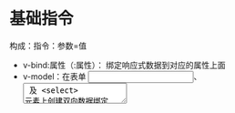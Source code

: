 # 基础指令

构成：指令：参数=值

* v-bind:属性（:属性）： 绑定响应式数据到对应的属性上面
* v-model：在表单 <input>、<textarea> 及 <select> 元素上创建双向数据绑定
* v-on:事件名（@事件名）：监听 DOM 事件
* v-show：
* v-if：
* v-for：
* v-slot：

例子： 

```HTML
<input v-model="inputValue"/>
```

## 自定义指令

全局注册

```js
// 注册一个全局自定义指令 `v-focus`
Vue.directive('focus', {
  // 当被绑定的元素插入到 DOM 中时……
  inserted: function (el) {
    // 聚焦元素
    el.focus()
  }
})
```

局部注册

```js
directives: {
  focus: {
    // 指令的定义
    inserted: function (el) {
      el.focus()
    }
  }
}
```

注册钩子函数

* bind：指令首次绑定到元素上的时候调用一次；
* inserted：被绑定元素插入父节点时调用 (仅保证父节点存在，但不一定已被插入文档中)。
* updated: 所在组件的 VNode 更新时调用，但是可能发生在其子 VNode 更新之前。
* componentUpdated：指令所在组件的 VNode 及其子 VNode 全部更新后调用。
* unbind: 只调用一次，指令与元素解绑时调用。

钩子函数参数

* el: 元素自身，可以直接操纵dom
* binding：对象，包含了一些属性：
  * name: 指令名，不包括v-；
  * value：值；
  * oldValue：上一个值；
  * express：字符串指令的参数；
  * arg：传给指令的参数
  * modifires：包含修饰符的对象
* vnode：虚拟dom
* oldVnode：旧的虚拟dom

动态指令参数

指令内部可以拿到该动态参数，因此可以灵活处理一些逻辑。

```js
v-mydirective:[argument]="value"
```

钩子函数简写

在很多时候，你可能想在 bind 和 update 时触发相同行为，而不关心其它的钩子。比如这样写：

```JS
Vue.directive('color-swatch', function (el, binding) {
  el.style.backgroundColor = binding.value
})
```

例子：

```JS
Vue.directive('demo', {
  bind: function (el, binding, vnode) {
    var s = JSON.stringify
    el.innerHTML =
      'name: '       + s(binding.name) + '<br>' +
      'value: '      + s(binding.value) + '<br>' +
      'expression: ' + s(binding.expression) + '<br>' +
      'argument: '   + s(binding.arg) + '<br>' +
      'modifiers: '  + s(binding.modifiers) + '<br>'
  }
})

<div id="hook-arguments-example" v-demo:foo.a.b="message"></div>

new Vue({
  el: '#hook-arguments-example',
  data: {
    message: 'hello!'
  }
})
```

以上指令绑定会显现对应的参数信息。

```text
name:"demo'"
value: "hello!"
expression:"message
argument:"foo"
modifiers: {"a":true,"b":true}
```


